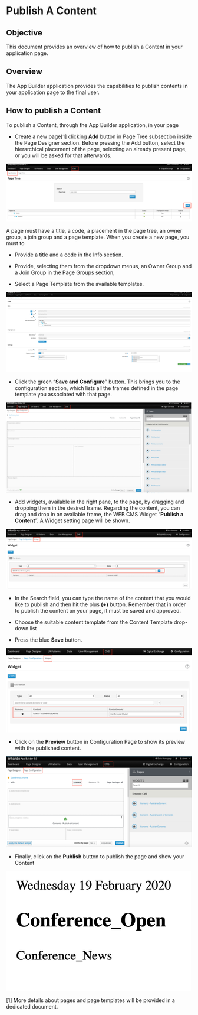 # Publish A Content

## Objective

This document provides an overview of how to publish a Content in your
application page.

## Overview

The App Builder application provides the capabilities to publish
contents in your application page to the final user.

## How to publish a Content

To publish a Content, through the App Builder application, in your page

-   Create a new page[1] clicking **Add** button in Page Tree subsection
    inside the Page Designer section. Before pressing the Add button,
    select the hierarchical placement of the page, selecting an already
    present page, or you will be asked for that afterwards.

![image](./extracted-media/media/Publish1.png)

A page must have a title, a code, a placement in the page tree, an owner
group, a join group and a page template. When you create a new page, you
must to

-   Provide a title and a code in the Info section.

-   Provide, selecting them from the dropdown menus, an Owner Group and
    a Join Group in the Page Groups section,

-   Select a Page Template from the available templates.

![image](./extracted-media/media/Publish2.png)

-   Click the green “**Save and Configure**” button. This brings you to
    the configuration section, which lists all the frames defined in the
    page template you associated with that page.

![image](./extracted-media/media/Publish3.png)

-   Add widgets, available in the right pane, to the page, by dragging
    and dropping them in the desired frame. Regarding the content, you
    can drag and drop in an available frame, the WEB CMS Widget
    “**Publish a Content**”. A Widget setting page will be shown.

![image](./extracted-media/media/Publish4.png)

-   In the Search field, you can type the name of the content that you
    would like to publish and then hit the plus **(+)** button. Remember
    that in order to publish the content on your page, it must be saved
    and approved.

-   Choose the suitable content template from the Content Template
    drop-down list

-   Press the blue **Save** button.

![image](./extracted-media/media/Publish5.png)

-   Click on the **Preview** button in Configuration Page to show its
    preview with the published content.

![image](./extracted-media/media/Publish6.png)

-   Finally, click on the **Publish** button to publish the page and
    show your Content

![image](./extracted-media/media/Publish7.png)

[1] More details about pages and page templates will be provided in a
dedicated document.

